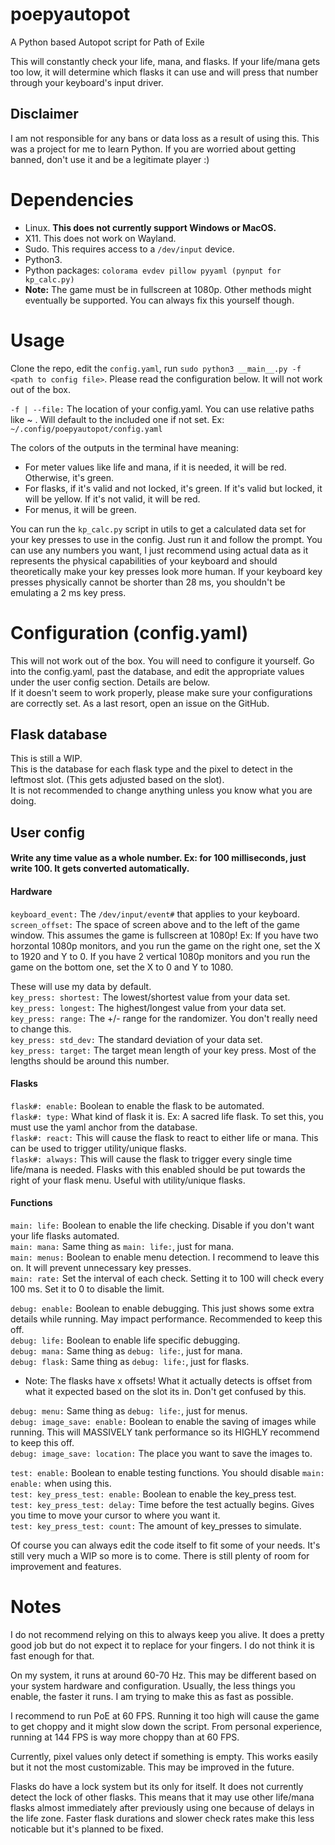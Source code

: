 # poepyautopot
A Python based Autopot script for Path of Exile </br>

This will constantly check your life, mana, and flasks. If your life/mana gets too low, it will determine which flasks it can use and will press that number through your keyboard's input driver. </br>

## Disclaimer
I am not responsible for any bans or data loss as a result of using this. This was a project for me to learn Python. If you are worried about getting banned, don't use it and be a legitimate player :) </br>

# Dependencies
* Linux. <b>This does not currently support Windows or MacOS.</b>
* X11. This does not work on Wayland.
* Sudo. This requires access to a `/dev/input` device.
* Python3.
* Python packages: `colorama evdev pillow pyyaml (pynput for kp_calc.py)`
* <b>Note:</b> The game must be in fullscreen at 1080p. Other methods might eventually be supported. You can always fix this yourself though.

# Usage
Clone the repo, edit the `config.yaml`, run `sudo python3 __main__.py -f <path to config file>`. Please read the configuration below. It will not work out of the box. </br>

`-f | --file:` The location of your config.yaml. You can use relative paths like ~ . Will default to the included one if not set. Ex: `~/.config/poepyautopot/config.yaml` </br>

The colors of the outputs in the terminal have meaning:
* For meter values like life and mana, if it is needed, it will be red. Otherwise, it's green.
* For flasks, if it's valid and not locked, it's green. If it's valid but locked, it will be yellow. If it's not valid, it will be red.
* For menus, it will be green. </br>

You can run the `kp_calc.py` script in utils to get a calculated data set for your key presses to use in the config. Just run it and follow the prompt. You can use any numbers you want, I just recommend using actual data as it represents the physical capabilities of your keyboard and should theoretically make your key presses look more human. If your keyboard key presses physically cannot be shorter than 28 ms, you shouldn't be emulating a 2 ms key press. </br>

# Configuration (config.yaml)
This will not work out of the box. You will need to configure it yourself. Go into the config.yaml, past the database, and edit the appropriate values under the user config section. Details are below. </br>
If it doesn't seem to work properly, please make sure your configurations are correctly set. As a last resort, open an issue on the GitHub. </br>
## Flask database
This is still a WIP. </br>
This is the database for each flask type and the pixel to detect in the leftmost slot. (This gets adjusted based on the slot). </br>
It is not recommended to change anything unless you know what you are doing. </br>

## User config
#### Write any time value as a whole number. Ex: for 100 milliseconds, just write 100. It gets converted automatically. </br>
#### Hardware
`keyboard_event:` The `/dev/input/event#` that applies to your keyboard. </br>
`screen_offset:` The space of screen above and to the left of the game window. This assumes the game is fullscreen at 1080p! Ex: If you have two horzontal 1080p monitors, and you run the game on the right one, set the X to 1920 and Y to 0. If you have 2 vertical 1080p monitors and you run the game on the bottom one, set the X to 0 and Y to 1080. </br>

These will use my data by default. </br>
`key_press: shortest:` The lowest/shortest value from your data set. </br>
`key_press: longest:` The highest/longest value from your data set. </br>
`key_press: range:` The +/- range for the randomizer. You don't really need to change this. </br>
`key_press: std_dev:` The standard deviation of your data set. </br>
`key_press: target:` The target mean length of your key press. Most of the lengths should be around this number. <br>

#### Flasks
`flask#: enable:` Boolean to enable the flask to be automated. </br>
`flask#: type:` What kind of flask it is. Ex: A sacred life flask. To set this, you must use the yaml anchor from the database. </br>
`flask#: react:` This will cause the flask to react to either life or mana. This can be used to trigger utility/unique flasks. </br>
`flask#: always:` This will cause the flask to trigger every single time life/mana is needed. Flasks with this enabled should be put towards the right of your flask menu. Useful with utility/unique flasks. </br>

#### Functions
`main: life:` Boolean to enable the life checking. Disable if you don't want your life flasks automated. </br>
`main: mana:` Same thing as `main: life:`, just for mana. </br>
`main: menus:` Boolean to enable menu detection. I recommend to leave this on. It will prevent unnecessary key presses. </br>
`main: rate:` Set the interval of each check. Setting it to 100 will check every 100 ms. Set it to 0 to disable the limit. </br>

`debug: enable:` Boolean to enable debugging. This just shows some extra details while running. May impact performance. Recommended to keep this off. </br>
`debug: life:` Boolean to enable life specific debugging. </br>
`debug: mana:` Same thing as `debug: life:`, just for mana. </br>
`debug: flask:` Same thing as `debug: life:`, just for flasks. </br>
* Note: The flasks have x offsets! What it actually detects is offset from what it expected based on the slot its in. Don't get confused by this. </br>

`debug: menu:` Same thing as `debug: life:`, just for menus. </br>
`debug: image_save: enable:` Boolean to enable the saving of images while running. This will MASSIVELY tank performance so its HIGHLY recommend to keep this off. </br>
`debug: image_save: location:` The place you want to save the images to. </br>

`test: enable:` Boolean to enable testing functions. You should disable `main: enable:` when using this. </br>
`test: key_press_test: enable:` Boolean to enable the key_press test. </br>
`test: key_press_test: delay:` Time before the test actually begins. Gives you time to move your cursor to where you want it. </br>
`test: key_press_test: count:` The amount of key_presses to simulate. </br>

Of course you can always edit the code itself to fit some of your needs. It's still very much a WIP so more is to come. There is still plenty of room for improvement and features. </br>

# Notes
I do not recommend relying on this to always keep you alive. It does a pretty good job but do not expect it to replace for your fingers. I do not think it is fast enough for that. </br>

On my system, it runs at around 60-70 Hz. This may be different based on your system hardware and configuration. Usually, the less things you enable, the faster it runs. I am trying to make this as fast as possible. </br>

I recommend to run PoE at 60 FPS. Running it too high will cause the game to get choppy and it might slow down the script. From personal experience, running at 144 FPS is way more choppy than at 60 FPS. </br>

Currently, pixel values only detect if something is empty. This works easily but it not the most customizable. This may be improved in the future. </br>

Flasks do have a lock system but its only for itself. It does not currently detect the lock of other flasks. This means that it may use other life/mana flasks almost immediately after previously using one because of delays in the life zone. Faster flask durations and slower check rates make this less noticable but it's planned to be fixed. </br>
